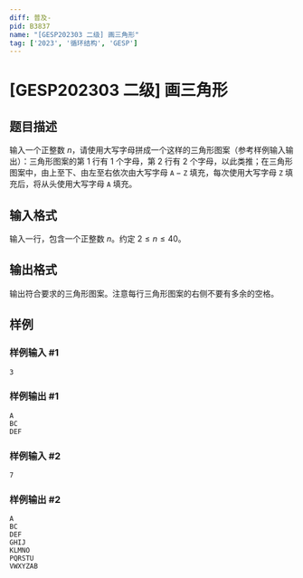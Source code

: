 ```yaml
---
diff: 普及-
pid: B3837
name: "[GESP202303 二级] 画三角形"
tag: ['2023', '循环结构', 'GESP']
---
```

# [GESP202303 二级] 画三角形
## 题目描述

输入一个正整数 $n$，请使用大写字母拼成一个这样的三角形图案（参考样例输入输出）：三角形图案的第 $1$ 行有 $1$ 个字母，第 $2$ 行有 $2$ 个字母，以此类推；在三角形图案中，由上至下、由左至右依次由大写字母 $\texttt{A}-\texttt{Z}$ 填充，每次使用大写字母 $\texttt Z$ 填充后，将从头使用大写字母 $\texttt A$ 填充。
## 输入格式

输入一行，包含一个正整数 $n$。约定 $2 \le n \le 40$。
## 输出格式

输出符合要求的三角形图案。注意每行三角形图案的右侧不要有多余的空格。
## 样例

### 样例输入 #1
```
3
```
### 样例输出 #1
```
A
BC
DEF
```
### 样例输入 #2
```
7
```
### 样例输出 #2
```
A
BC
DEF
GHIJ
KLMNO
PQRSTU
VWXYZAB
```
